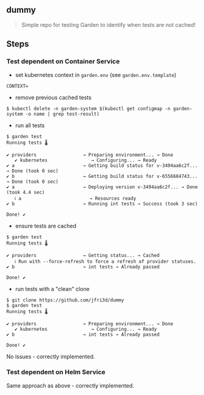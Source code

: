 ## dummy
> Simple repo for testing Garden to identify when tests are not cached!

## Steps

### Test dependent on Container Service

- set kubernetes context in `garden.env` (see `garden.env.template`)
```
CONTEXT=
```

- remove previous cached tests
```
$ kubectl delete -n garden-system $(kubectl get configmap -n garden-system -o name | grep test-result)
```

- run all tests
```
$ garden test
Running tests 🌡️

✔ providers                 → Preparing environment... → Done
   ✔ kubernetes                → Configuring... → Ready
✔ a                         → Getting build status for v-3494aa6c2f... → Done (took 0 sec)
✔ b                         → Getting build status for v-6556684743... → Done (took 0 sec)
✔ a                         → Deploying version v-3494aa6c2f... → Done (took 4.4 sec)
   ℹ a                         → Resources ready
✔ b                         → Running int tests → Success (took 3 sec)

Done! ✔️
```

- ensure tests are cached
```
$ garden test
Running tests 🌡️

✔ providers                 → Getting status... → Cached
   ℹ Run with --force-refresh to force a refresh of provider statuses.
✔ b                         → int tests → Already passed

Done! ✔️
```

- run tests with a "clean" clone
```
$ git clone https://github.com/jfri3d/dummy
$ garden test
Running tests 🌡️

✔ providers                 → Preparing environment... → Done
   ✔ kubernetes                → Configuring... → Ready
✔ b                         → int tests → Already passed

Done! ✔️
```

No issues - correctly implemented.

### Test dependent on Helm Service
Same approach as above - correctly implemented.
